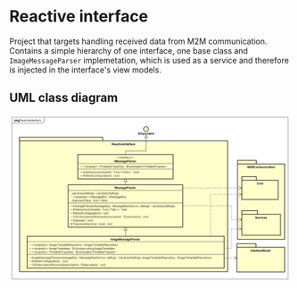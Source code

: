 # Reactive interface

Project that targets handling received data from M2M communication. Contains a simple hierarchy of one interface, one base class and `ImageMessageParser` implemetation, which is used as a service and therefore is injected in the interface's view models.

## UML class diagram

![Reactive interface class diagram](ReactiveInterfaceUML.png)

